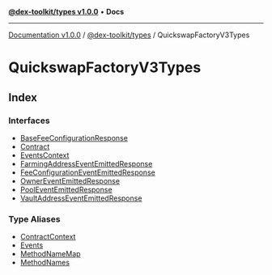 [**@dex-toolkit/types v1.0.0**](../../README.md) • **Docs**

***

[Documentation v1.0.0](../../../../packages.md) / [@dex-toolkit/types](../../README.md) / QuickswapFactoryV3Types

# QuickswapFactoryV3Types

## Index

### Interfaces

- [BaseFeeConfigurationResponse](interfaces/BaseFeeConfigurationResponse.md)
- [Contract](interfaces/Contract.md)
- [EventsContext](interfaces/EventsContext.md)
- [FarmingAddressEventEmittedResponse](interfaces/FarmingAddressEventEmittedResponse.md)
- [FeeConfigurationEventEmittedResponse](interfaces/FeeConfigurationEventEmittedResponse.md)
- [OwnerEventEmittedResponse](interfaces/OwnerEventEmittedResponse.md)
- [PoolEventEmittedResponse](interfaces/PoolEventEmittedResponse.md)
- [VaultAddressEventEmittedResponse](interfaces/VaultAddressEventEmittedResponse.md)

### Type Aliases

- [ContractContext](type-aliases/ContractContext.md)
- [Events](type-aliases/Events.md)
- [MethodNameMap](type-aliases/MethodNameMap.md)
- [MethodNames](type-aliases/MethodNames.md)
